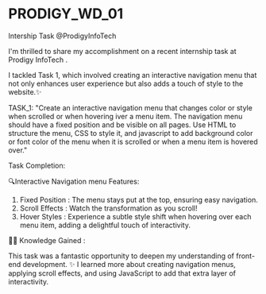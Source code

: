 # PRODIGY_WD_01
Intership Task @ProdigyInfoTech

I'm thrilled to share my accomplishment on a recent internship task at Prodigy InfoTech . 

I tackled Task 1, which involved creating an interactive navigation menu that not only enhances user experience but also adds a touch of style to the website.✨ 

TASK_1:
"Create an interactive navigation menu that changes color or style when scrolled or when hovering iver a menu item. The navigation menu should have a fixed position and be visible on all pages. Use HTML to structure the menu, CSS to style it, and javascript to add background color or font color of the menu when it is scrolled or when a menu item is hovered over."

Task Completion: 

🔍Interactive Navigation menu Features: 

1. Fixed Position : The menu stays put at the top, ensuring easy navigation. 
2. Scroll Effects : Watch the transformation as you scroll!
3. Hover Styles : Experience a subtle style shift when hovering over each menu item, adding a delightful touch of interactivity. 

👨‍💻 Knowledge Gained : 

This task was a fantastic opportunity to deepen my understanding of front-end development. ✨ 
I learned more about creating navigation menus, applying scroll effects, and using JavaScript to add that extra layer of interactivity. 
